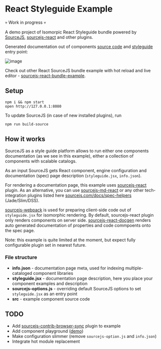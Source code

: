 # React Styleguide Example

:skull: Work in progress :skull:

A demo project of Isomorpic React Styleguide bundle powered by [SourceJS](http://sourcejs.com), [sourcejs-react](https://github.com/szarouski/sourcejs-react) and other plugins.

Generated documentation out of components [source code](https://github.com/sourcejs/react-styleguide-example/blob/master/src/index.jsx) and [styleguide](https://github.com/sourcejs/react-styleguide-example/blob/master/styleguide.jsx) entry point:

![image](http://d.pr/i/19V9M+)

Check out other React SourceJS bundle example with hot reload and live editor - [sourcejs-react-bundle-example](http://github.com/sourcejs/sourcejs-react-bundle-example).

## Setup

```
npm i && npm start
open http://127.0.0.1:8080
```

To update SourceJS (in case of new installed plugins), run

```
npm run build-source
```

## How it works

SourceJS as a style guide platform allows to run either one components documentation (as we see in this example), either a collection of components with scalable catalogs.

As an input SourceJS gets React component, engine configuration and documentation (spec) page description (`styleguide.jsx`, `info.json`).

For rendering a documentation page, this example uses [sourcejs-react](https://github.com/szarouski/sourcejs-react) plugin. As an alternative, you can use [sourcejs-md-react](https://github.com/mik01aj/sourcejs-md-react) or any other tech-integration plugins listed here [sourcejs.com/docs/spec-helpers](http://sourcejs.com/docs/spec-helpers/#plugins) (Jade/Slim/DSS).

[sourcejs-webpack](https://github.com/sourcejs/sourcejs-webpack) is used for preparing client-side code out of `styleguide.jsx` for isomorphic rendering. By default, sourcejs-react plugin only renders components on server side.
[sourcejs-react-docgen](https://github.com/sourcejs/sourcejs-react-docgen) renders auto generated documentation of properties and code commpoents onto the spec page.

Note: this example is quite limited at the moment, but expect fully configurable plugin set in nearest future.

### File structure

* **info.json** - documentation page meta, used for indexing multiple-cataloged component libraries
* **styleguide.jsx** - documentation page description, here you place your component examples and description
* **sourcejs-options.js** - overriding default SourceJS options to set `styleguide.jsx` as an entry point
* **src** - example component source code

## TODO

* Add [sourcejs-contrib-browser-sync](https://github.com/sourcejs/sourcejs-contrib-browser-sync) plugin to example
* Add component playground ([demo](http://projects.formidablelabs.com/component-playground/))
* Make configuration slimmer (remove `sourcejs-option.js` and `info.json`)
* Integrate hot module replacement
